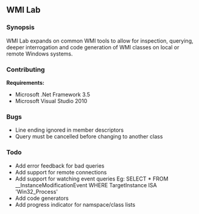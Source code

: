 ## WMI Lab

### Synopsis
WMI Lab expands on common WMI tools to allow for inspection, querying, deeper interrogation and code generation of WMI classes on local or remote Windows systems.

### Contributing

__Requirements:__

* Microsoft .Net Framework 3.5
* Microsoft Visual Studio 2010

### Bugs

* Line ending ignored in member descriptors
* Query must be cancelled before changing to another class

### Todo

* Add error feedback for bad queries
* Add support for remote connections
* Add support for watching event queries
  Eg: SELECT * FROM __InstanceModificationEvent WHERE TargetInstance ISA 'Win32_Process'
* Add code generators
* Add progress indicator for namspace/class lists
